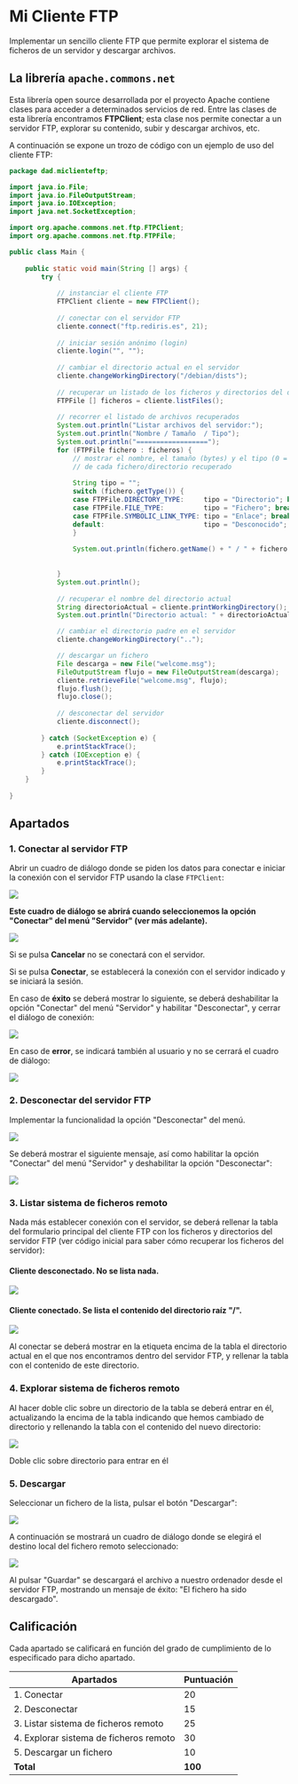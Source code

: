# Mi Cliente FTP

Implementar un sencillo cliente FTP que permite explorar el sistema de ficheros de un servidor y descargar archivos. 

## La librería `apache.commons.net`

Esta librería open source desarrollada por el proyecto Apache contiene clases para acceder a determinados servicios de red. Entre las clases de esta librería encontramos **FTPClient**; esta clase nos permite conectar a un servidor FTP, explorar su contenido, subir y descargar archivos, etc. 

A continuación se expone un trozo de código con un ejemplo de uso del cliente FTP: 

```java
package dad.miclienteftp;

import java.io.File;
import java.io.FileOutputStream;
import java.io.IOException;
import java.net.SocketException;

import org.apache.commons.net.ftp.FTPClient;
import org.apache.commons.net.ftp.FTPFile;

public class Main {
	
	public static void main(String [] args) {
		try {
			
			// instanciar el cliente FTP
			FTPClient cliente = new FTPClient();
			
			// conectar con el servidor FTP
			cliente.connect("ftp.rediris.es", 21);
			
			// iniciar sesión anónimo (login)
			cliente.login("", "");
			
			// cambiar el directorio actual en el servidor
			cliente.changeWorkingDirectory("/debian/dists");
			
			// recuperar un listado de los ficheros y directorios del directorio actual del servidor
			FTPFile [] ficheros = cliente.listFiles();
			
			// recorrer el listado de archivos recuperados
			System.out.println("Listar archivos del servidor:");
			System.out.println("Nombre / Tamaño  / Tipo");
			System.out.println("==================");
			for (FTPFile fichero : ficheros) {
				// mostrar el nombre, el tamaño (bytes) y el tipo (0 = fichero, 1 = directorio) 
				// de cada fichero/directorio recuperado
				
				String tipo = "";
				switch (fichero.getType()) {
				case FTPFile.DIRECTORY_TYPE:     tipo = "Directorio"; break;
				case FTPFile.FILE_TYPE:          tipo = "Fichero"; break;
				case FTPFile.SYMBOLIC_LINK_TYPE: tipo = "Enlace"; break;
				default:                         tipo = "Desconocido"; break;
				}
				
				System.out.println(fichero.getName() + " / " + fichero.getSize() + " bytes / " + tipo);
				
				
			}
			System.out.println();
			
			// recuperar el nombre del directorio actual
			String directorioActual = cliente.printWorkingDirectory();
			System.out.println("Directorio actual: " + directorioActual);

			// cambiar el directorio padre en el servidor
			cliente.changeWorkingDirectory("..");

			// descargar un fichero
			File descarga = new File("welcome.msg");
			FileOutputStream flujo = new FileOutputStream(descarga);
			cliente.retrieveFile("welcome.msg", flujo);
			flujo.flush();
			flujo.close();
			
			// desconectar del servidor
			cliente.disconnect();
			
		} catch (SocketException e) {
			e.printStackTrace();
		} catch (IOException e) {
			e.printStackTrace();
		}
	}
	
}
```

## Apartados

### 1. Conectar al servidor FTP

Abrir un cuadro de diálogo donde se piden los datos para conectar e iniciar la conexión con el servidor FTP usando la clase `FTPClient`: 

![](docs/001.png)

**Este cuadro de diálogo se abrirá cuando seleccionemos la opción "Conectar" del menú "Servidor" (ver más adelante).** 

![](docs/002.png)

Si se pulsa **Cancelar** no se conectará con el servidor. 

Si se pulsa **Conectar**, se establecerá la conexión con el servidor indicado y se iniciará la sesión. 

En caso de **éxito** se deberá mostrar lo siguiente, se deberá deshabilitar la opción "Conectar" del menú "Servidor" y habilitar "Desconectar", y cerrar el diálogo de conexión: 

![](docs/003.png)

En caso de **error**, se indicará también al usuario y no se cerrará el cuadro de diálogo: 

![](docs/004.png)

### 2. Desconectar del servidor FTP

Implementar la funcionalidad la opción "Desconectar" del menú.  

![](docs/005.png)

Se deberá mostrar el siguiente mensaje, así como habilitar la opción "Conectar" del menú "Servidor" y deshabilitar la opción "Desconectar": 

![](docs/006.png)

### 3. Listar sistema de ficheros remoto

Nada más establecer conexión con el servidor, se deberá rellenar la tabla del formulario principal del cliente FTP con los ficheros y directorios del servidor FTP (ver código inicial para saber cómo recuperar los ficheros del servidor): 

#### Cliente desconectado. No se lista nada.

![](docs/007.png)

#### Cliente conectado. Se lista el contenido del directorio raíz "/".

![](docs/008.png)

Al conectar se deberá mostrar en la etiqueta encima de la tabla el directorio actual en el que nos encontramos dentro del servidor FTP, y rellenar la tabla con el contenido de este directorio.

### 4. Explorar sistema de ficheros remoto

Al hacer doble clic sobre un directorio de la tabla se deberá entrar en él, actualizando la encima de la tabla indicando que hemos cambiado de directorio y rellenando la tabla con el contenido del nuevo directorio: 

![](docs/009.png)

Doble clic sobre directorio para entrar en él 

### 5. Descargar  

Seleccionar un fichero de la lista, pulsar el botón "Descargar": 

![](docs/010.png)

A continuación se mostrará un cuadro de diálogo donde se elegirá el destino local del fichero remoto seleccionado: 

![](docs/011.png)

Al pulsar "Guardar" se descargará el archivo a nuestro ordenador desde el servidor FTP, mostrando un mensaje de éxito: "El fichero ha sido descargado". 

## Calificación

Cada apartado se calificará en función del grado de cumplimiento de lo especificado para dicho apartado.  

|**Apartados** |**Puntuación** |
| - | - |
|1. Conectar |20 |
|2. Desconectar |15 |
|3. Listar sistema de ficheros remoto |25 |
|4. Explorar sistema de ficheros remoto |30 |
|5. Descargar un fichero |10 |
|**Total** |**100** |
